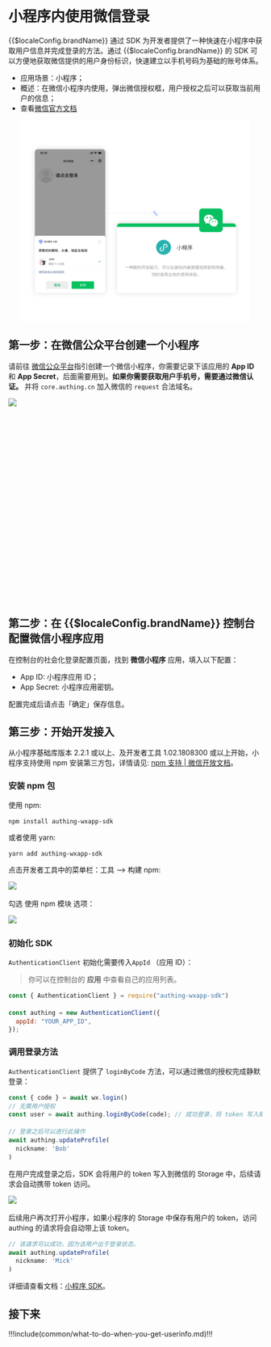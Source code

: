 # 小程序内使用微信登录

<LastUpdated/>

{{$localeConfig.brandName}}  通过 SDK 为开发者提供了一种快速在小程序中获取用户信息并完成登录的方法。通过 {{$localeConfig.brandName}}  的 SDK 可以方便地获取微信提供的用户身份标识，快速建立以手机号码为基础的账号体系。

- 应用场景：小程序；
- 概述：在微信小程序内使用，弹出微信授权框，用户授权之后可以获取当前用户的信息；
- 查看[微信官方文档](https://developers.weixin.qq.com/miniprogram/dev/framework/open-ability/login.html)

<img src="./images/wechat-mini-program-login.png" height="400px" style="display:block;margin: 0 auto;"/>

## 第一步：在微信公众平台创建一个小程序

请前往 [微信公众平台](https://mp.weixin.qq.com/wxopen/waregister?action=step1&token=&lang=zh_CN)指引创建一个微信小程序，你需要记录下该应用的 **App ID** 和 **App Secret**，后面需要用到。**如果你需要获取用户手机号，需要通过微信认证。** 并将 `core.authing.cn` 加入微信的 `request` 合法域名。

<img src="~@imagesZhCn/reference/config-request-valid-domain.png" height="400px" style="display:block;margin: 0 auto;">

## 第二步：在 {{$localeConfig.brandName}} 控制台配置微信小程序应用

在控制台的社会化登录配置页面，找到 **微信小程序** 应用，填入以下配置：

- App ID: 小程序应用 ID；
- App Secret: 小程序应用密钥。

配置完成后请点击「确定」保存信息。

## 第三步：开始开发接入

从小程序基础库版本 2.2.1 或以上、及开发者工具 1.02.1808300 或以上开始，小程序支持使用 npm 安装第三方包，详情请见: [npm 支持 | 微信开放文档](https://developers.weixin.qq.com/miniprogram/dev/devtools/npm.html)。

### 安装 npm 包

使用 npm:

```
npm install authing-wxapp-sdk
```
    
或者使用 yarn:

```
yarn add authing-wxapp-sdk
```

点击开发者工具中的菜单栏：工具 --> 构建 npm:

<img src="~@imagesZhCn/reference/wxmp-npm.png" height="400px">

勾选 使用 npm 模块 选项：

![](~@imagesZhCn/reference/wxmp-npm2.png)

### 初始化 SDK

`AuthenticationClient` 初始化需要传入`AppId` （应用 ID）：

> 你可以在控制台的 **应用** 中查看自己的应用列表。

```js
const { AuthenticationClient } = require("authing-wxapp-sdk")

const authing = new AuthenticationClient({
  appId: "YOUR_APP_ID",
});
```


### 调用登录方法

`AuthenticationClient` 提供了 `loginByCode` 方法，可以通过微信的授权完成静默登录：

```javascript
const { code } = await wx.login()
// 无需用户授权
const user = await authing.loginByCode(code); // 成功登录，将 token 写入微信 Storage

// 登录之后可以进行此操作
await authing.updateProfile(
  nickname: 'Bob'
)
```

在用户完成登录之后，SDK 会将用户的 token 写入到微信的 Storage 中，后续请求会自动携带 token 访问。

![](~@imagesZhCn/reference/20201112165637.png)

后续用户再次打开小程序，如果小程序的 Storage 中保存有用户的 token，访问 authing 的请求将会自动带上该 token。

```javascript
// 该请求可以成功，因为该用户出于登录状态。
await authing.updateProfile(
  nickname: 'Mick'
)
```

详细请查看文档：[小程序 SDK](/reference/sdk-for-wxapp.md)。

## 接下来

!!!include(common/what-to-do-when-you-get-userinfo.md)!!!
